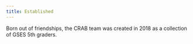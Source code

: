 ```yaml
---
title: Established
---
```


Born out of friendships, the CRAB team was created in 2018 as a collection of GSES 5th graders.